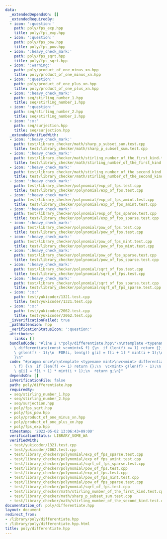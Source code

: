 ```yaml
---
data:
  _extendedDependsOn: []
  _extendedRequiredBy:
  - icon: ':question:'
    path: poly/fps_exp.hpp
    title: poly/fps_exp.hpp
  - icon: ':question:'
    path: poly/fps_pow.hpp
    title: poly/fps_pow.hpp
  - icon: ':heavy_check_mark:'
    path: poly/fps_sqrt.hpp
    title: poly/fps_sqrt.hpp
  - icon: ':warning:'
    path: poly/product_of_one_minus_xn.hpp
    title: poly/product_of_one_minus_xn.hpp
  - icon: ':question:'
    path: poly/product_of_one_plus_xn.hpp
    title: poly/product_of_one_plus_xn.hpp
  - icon: ':heavy_check_mark:'
    path: seq/stirling_number_1.hpp
    title: seq/stirling_number_1.hpp
  - icon: ':question:'
    path: seq/stirling_number_2.hpp
    title: seq/stirling_number_2.hpp
  - icon: ':x:'
    path: seq/surjection.hpp
    title: seq/surjection.hpp
  _extendedVerifiedWith:
  - icon: ':heavy_check_mark:'
    path: test/library_checker/math/sharp_p_subset_sum.test.cpp
    title: test/library_checker/math/sharp_p_subset_sum.test.cpp
  - icon: ':heavy_check_mark:'
    path: test/library_checker/math/stirling_number_of_the_first_kind.test.cpp
    title: test/library_checker/math/stirling_number_of_the_first_kind.test.cpp
  - icon: ':heavy_check_mark:'
    path: test/library_checker/math/stirling_number_of_the_second_kind.test.cpp
    title: test/library_checker/math/stirling_number_of_the_second_kind.test.cpp
  - icon: ':heavy_check_mark:'
    path: test/library_checker/polynomial/exp_of_fps.test.cpp
    title: test/library_checker/polynomial/exp_of_fps.test.cpp
  - icon: ':heavy_check_mark:'
    path: test/library_checker/polynomial/exp_of_fps_amint.test.cpp
    title: test/library_checker/polynomial/exp_of_fps_amint.test.cpp
  - icon: ':heavy_check_mark:'
    path: test/library_checker/polynomial/exp_of_fps_sparse.test.cpp
    title: test/library_checker/polynomial/exp_of_fps_sparse.test.cpp
  - icon: ':heavy_check_mark:'
    path: test/library_checker/polynomial/pow_of_fps.test.cpp
    title: test/library_checker/polynomial/pow_of_fps.test.cpp
  - icon: ':heavy_check_mark:'
    path: test/library_checker/polynomial/pow_of_fps_mint.test.cpp
    title: test/library_checker/polynomial/pow_of_fps_mint.test.cpp
  - icon: ':heavy_check_mark:'
    path: test/library_checker/polynomial/pow_of_fps_sparse.test.cpp
    title: test/library_checker/polynomial/pow_of_fps_sparse.test.cpp
  - icon: ':heavy_check_mark:'
    path: test/library_checker/polynomial/sqrt_of_fps.test.cpp
    title: test/library_checker/polynomial/sqrt_of_fps.test.cpp
  - icon: ':heavy_check_mark:'
    path: test/library_checker/polynomial/sqrt_of_fps_sparse.test.cpp
    title: test/library_checker/polynomial/sqrt_of_fps_sparse.test.cpp
  - icon: ':x:'
    path: test/yukicoder/1321.test.cpp
    title: test/yukicoder/1321.test.cpp
  - icon: ':x:'
    path: test/yukicoder/2062.test.cpp
    title: test/yukicoder/2062.test.cpp
  _isVerificationFailed: true
  _pathExtension: hpp
  _verificationStatusIcon: ':question:'
  attributes:
    links: []
  bundledCode: "#line 2 \"poly/differentiate.hpp\"\n\ntemplate <typename mint>\nvc<mint>\
    \ differentiate(const vc<mint>& f) {\n  if (len(f) <= 1) return {};\n  vc<mint>\
    \ g(len(f) - 1);\n  FOR(i, len(g)) g[i] = f[i + 1] * mint(i + 1);\n  return g;\n\
    }\n"
  code: "#pragma once\n\ntemplate <typename mint>\nvc<mint> differentiate(const vc<mint>&\
    \ f) {\n  if (len(f) <= 1) return {};\n  vc<mint> g(len(f) - 1);\n  FOR(i, len(g))\
    \ g[i] = f[i + 1] * mint(i + 1);\n  return g;\n}"
  dependsOn: []
  isVerificationFile: false
  path: poly/differentiate.hpp
  requiredBy:
  - seq/stirling_number_1.hpp
  - seq/stirling_number_2.hpp
  - seq/surjection.hpp
  - poly/fps_sqrt.hpp
  - poly/fps_pow.hpp
  - poly/product_of_one_minus_xn.hpp
  - poly/product_of_one_plus_xn.hpp
  - poly/fps_exp.hpp
  timestamp: '2022-05-02 13:06:43+09:00'
  verificationStatus: LIBRARY_SOME_WA
  verifiedWith:
  - test/yukicoder/1321.test.cpp
  - test/yukicoder/2062.test.cpp
  - test/library_checker/polynomial/exp_of_fps_sparse.test.cpp
  - test/library_checker/polynomial/exp_of_fps_amint.test.cpp
  - test/library_checker/polynomial/sqrt_of_fps_sparse.test.cpp
  - test/library_checker/polynomial/pow_of_fps.test.cpp
  - test/library_checker/polynomial/exp_of_fps.test.cpp
  - test/library_checker/polynomial/pow_of_fps_mint.test.cpp
  - test/library_checker/polynomial/pow_of_fps_sparse.test.cpp
  - test/library_checker/polynomial/sqrt_of_fps.test.cpp
  - test/library_checker/math/stirling_number_of_the_first_kind.test.cpp
  - test/library_checker/math/sharp_p_subset_sum.test.cpp
  - test/library_checker/math/stirling_number_of_the_second_kind.test.cpp
documentation_of: poly/differentiate.hpp
layout: document
redirect_from:
- /library/poly/differentiate.hpp
- /library/poly/differentiate.hpp.html
title: poly/differentiate.hpp
---
```

